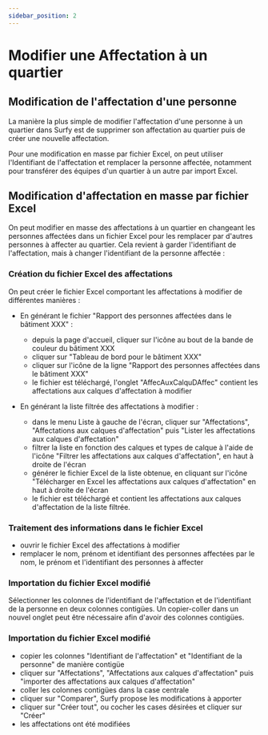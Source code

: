 ```yaml
---
sidebar_position: 2
---
```

# Modifier une Affectation à un quartier

## Modification de l'affectation d'une personne

La manière la plus simple de modifier l'affectation d'une personne à un quartier dans Surfy est de supprimer son affectation au quartier puis de créer une nouvelle affectation.


Pour une modification en masse par fichier Excel, on peut utiliser l'Identifiant de l'affectation et remplacer la personne affectée, notamment pour transférer des équipes d'un quartier à un autre par import Excel.


## Modification d'affectation en masse par fichier Excel

On peut modifier en masse des affectations à un quartier en changeant les personnes affectées dans un fichier Excel pour les remplacer par d'autres personnes à affecter au quartier. Cela revient à garder l'identifiant de l'affectation, mais à changer l'identifiant de la personne affectée :

### Création du fichier Excel des affectations

On peut créer le fichier Excel comportant les affectations à modifier de différentes manières :

-   En générant le fichier "Rapport des personnes affectées dans le bâtiment XXX" : 

    -   depuis la page d'accueil, cliquer sur l'icône au bout de la bande de couleur du bâtiment XXX
    -   cliquer sur "Tableau de bord pour le bâtiment XXX"
    -   cliquer sur l'icône de la ligne "Rapport des personnes affectées dans le bâtiment XXX" 
    -   le fichier est téléchargé, l'onglet "AffecAuxCalquDAffec" contient les affectations aux calques d'affectation à modifier

-   En générant la liste filtrée des affectations à modifier :

    -   dans le menu Liste à gauche de l'écran, cliquer sur "Affectations", "Affectations aux calques d'affectation" puis "Lister les affectations aux calques d'affectation"
    -  filtrer la liste en fonction des calques et types de calque à l'aide de l'icône "Filtrer les affectations aux calques d'affectation", en haut à droite de l'écran
    -  générer le fichier Excel de la liste obtenue, en cliquant sur l'icône "Télécharger en Excel les affectations aux calques d'affectation" en haut à droite de l'écran
    -   le fichier est téléchargé et contient les affectations aux calques d'affectation de la liste filtrée.


### Traitement des informations dans le fichier Excel

-   ouvrir le fichier Excel des affectations à modifier
-   remplacer le nom, prénom et identifiant des personnes affectées par le nom, le prénom et l'identifiant des personnes à affecter


### Importation du fichier Excel modifié

Sélectionner les colonnes de l'identifiant de l'affectation et de l'identifiant de la personne en deux colonnes contigües.
Un copier-coller dans un nouvel onglet peut être nécessaire afin d'avoir des colonnes contigües.

### Importation du fichier Excel modifié

-   copier les colonnes "Identifiant de l'affectation" et "Identifiant de la personne" de manière contigüe
-   cliquer sur "Affectations", "Affectations aux calques d'affectation" puis "importer des affectations aux calques d'affectation"
-   coller les colonnes contigües dans la case centrale
-   cliquer sur "Comparer", Surfy propose les modifications à apporter
-   cliquer sur "Créer tout", ou cocher les cases désirées et cliquer sur "Créer"
-   les affectations ont été modifiées

